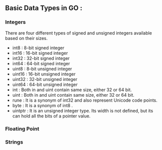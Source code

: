 ## Basic Data Types in GO :
### Integers 
There are four different types of signed and unsigned integers available based on their sizes.
 - int8	 : 8-bit signed integer
 - int16	 : 16-bit signed integer
 - int32	 : 32-bit signed integer
 - int64	 : 64-bit signed integer
 - uint8	 : 8-bit unsigned integer
 - uint16 : 16-bit unsigned integer
 - uint32 : 32-bit unsigned integer
 - uint64 :	64-bit unsigned integer
 - int : Both in and uint contain same size, either 32 or 64 bit.
 - uint : Both in and uint contain same size, either 32 or 64 bit.
 - rune : It is a synonym of int32 and also represent Unicode code points.
 - byte : It is a synonym of int8 .
 - uintptr : It is an unsigned integer type. Its width is not defined, but its can hold all the bits of a pointer value.
  
### Floating Point 
### Strings 

